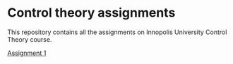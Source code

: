 # Control theory assignments

This repository contains all the assignments on Innopolis University Control Theory course.

[Assignment 1](/Assignment1)	